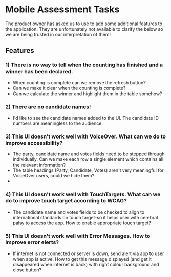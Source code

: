 # Mobile Assessment Tasks

The product owner has asked us to use to add some additional features to the application. They are unfortunately not available to clarify the below so we are being trusted in our interpretation of them!

## Features

### 1) There is no way to tell when the counting has finished and a winner has been declared.

- When counting is complete can we remove the refresh button?
- Can we make it clear when the counting is complete?
- Can we calculate the winner and highlight them in the table somehow?

### 2) There are no candidate names!

- I'd like to see the candidate names added to the UI. The candidate ID numbers are meaningless to the audience.

### 3) This UI doesn't work well with VoiceOver. What can we do to improve accessibility?

- The party, candidate name and votes fields need to be stepped through individually. Can we make each row a single element which contains all the relevant information?
- The table headings (Party, Candidate, Votes) aren't very meaningful for VoiceOver users, could we hide them?
- 
### 4) This UI doesn't work well with TouchTargets. What can we do to improve touch target according to WCAG?

-  The candidate name and votes fields to be checked to align to international standards on touch target-so it helps user with cerebral palsy to access the app. How to enable appropriate touch target?

### 5) This UI doesn't work well with Error Messages. How to improve error elerts?

- If internet is not connected or server is down, send alert via app to user when app is active. How to get this message displayed (and get it disappeared when internet is back) with right colour background and close button?
